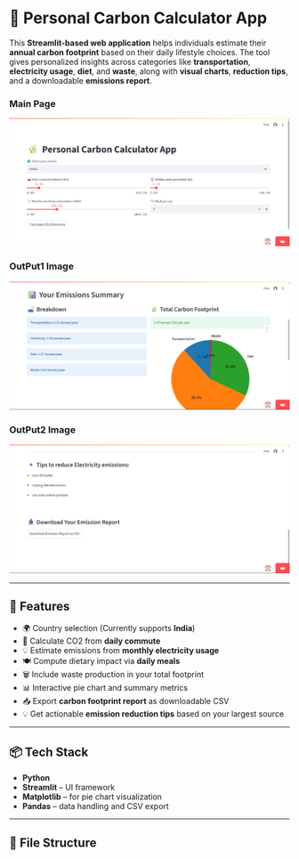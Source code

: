 # 🌿 Personal Carbon Calculator App

This **Streamlit-based web application** helps individuals estimate their **annual carbon footprint** based on their daily lifestyle choices. The tool gives personalized insights across categories like **transportation**, **electricity usage**, **diet**, and **waste**, along with **visual charts**, **reduction tips**, and a downloadable **emissions report**.

### Main Page
![Main Page](https://github.com/jayalaxmimudaliar/Carbon_dating/blob/master/Photos/MainPage.png)

### OutPut1 Image
![output image](https://github.com/jayalaxmimudaliar/Carbon_dating/blob/master/Photos/Output.png)

### OutPut2 Image
![output2 image](https://github.com/jayalaxmimudaliar/Carbon_dating/blob/master/Photos/Output2.png)


---

## 🚀 Features

- 🌍 Country selection (Currently supports **India**)
- 🚗 Calculate CO2 from **daily commute**
- 💡 Estimate emissions from **monthly electricity usage**
- 🍽️ Compute dietary impact via **daily meals**
- 🗑️ Include waste production in your total footprint
- 📊 Interactive pie chart and summary metrics
- 📥 Export **carbon footprint report** as downloadable CSV
- 💡 Get actionable **emission reduction tips** based on your largest source

---

## 📦 Tech Stack

- **Python**
- **Streamlit** – UI framework
- **Matplotlib** – for pie chart visualization
- **Pandas** – data handling and CSV export

---

## 📂 File Structure

